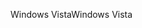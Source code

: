 <span data-ttu-id="55ddb-101">Windows Vista</span><span class="sxs-lookup"><span data-stu-id="55ddb-101">Windows Vista</span></span>